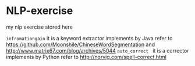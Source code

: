 # NLP-exercise
my nlp exercise stored here

`infromationgain`   it is a keyword extractor implements by Java refer to https://github.com/Moonshile/ChineseWordSegmentation and http://www.matrix67.com/blog/archives/5044
`auto_correct`   it is a corrector implements by Python refer to http://norvig.com/spell-correct.html
